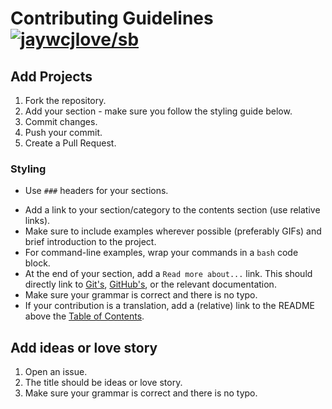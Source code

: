 # Contributing Guidelines [![jaywcjlove/sb](https://jaywcjlove.github.io/sb/lang/chinese.svg)](contributing-cn.md)

## Add Projects
1. Fork the repository.
2. Add your section - make sure you follow the styling guide below.
3. Commit changes.
4. Push your commit.
5. Create a Pull Request.

### Styling

- Use `###` headers for your sections.
<!-- - Also use `###` for categories (these should group together relevant sections) and `####` for subcategories. -->
- Add a link to your section/category to the contents section (use relative links).
- Make sure to include examples wherever possible (preferably GIFs) and brief introduction to the project.
- For command-line examples, wrap your commands in a `bash` code block.
- At the end of your section, add a `Read more about...` link. This should directly link to [Git's](http://git-scm.com/docs), [GitHub's](https://help.github.com), or the relevant documentation.
- Make sure your grammar is correct and there is no typo.
- If your contribution is a translation, add a (relative) link to the README above the [Table of Contents](readme.md#table-of-contents).

## Add ideas or love story
1. Open an issue.
2. The title should be ideas or love story.
3. Make sure your grammar is correct and there is no typo.
